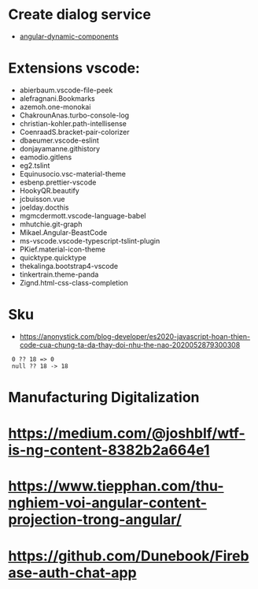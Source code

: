 # Create dialog service
- [angular-dynamic-components](https://malcoded.com/posts/angular-dynamic-components/)
# Extensions vscode:
- abierbaum.vscode-file-peek
- alefragnani.Bookmarks
- azemoh.one-monokai
- ChakrounAnas.turbo-console-log
- christian-kohler.path-intellisense
- CoenraadS.bracket-pair-colorizer
- dbaeumer.vscode-eslint
- donjayamanne.githistory
- eamodio.gitlens
- eg2.tslint
- Equinusocio.vsc-material-theme
- esbenp.prettier-vscode
- HookyQR.beautify
- jcbuisson.vue
- joelday.docthis
- mgmcdermott.vscode-language-babel
- mhutchie.git-graph
- Mikael.Angular-BeastCode
- ms-vscode.vscode-typescript-tslint-plugin
- PKief.material-icon-theme
- quicktype.quicktype
- thekalinga.bootstrap4-vscode
- tinkertrain.theme-panda
- Zignd.html-css-class-completion
# Sku
- https://anonystick.com/blog-developer/es2020-javascript-hoan-thien-code-cua-chung-ta-da-thay-doi-nhu-the-nao-2020052879300308
 ```
  0 ?? 18 => 0
  null ?? 18 -> 18
 ```
# Manufacturing Digitalization
# https://medium.com/@joshblf/wtf-is-ng-content-8382b2a664e1
# https://www.tiepphan.com/thu-nghiem-voi-angular-content-projection-trong-angular/
# https://github.com/Dunebook/Firebase-auth-chat-app
